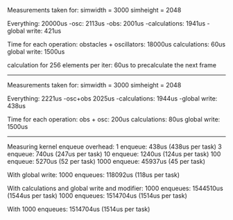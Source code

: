 Measurements taken for:
simwidth = 3000
simheight = 2048

Everything:     20000us
-osc:           2113us
-obs:           2001us
-calculations:  1941us
-global write:  421us


Time for each operation:
obstacles + oscillators:    18000us
calculations:                  60us
global write:                1500us


calculation for 256 elements per iter: 60us
to precalculate the next frame




---

Measurements taken for:
simwidth = 3000
simheight = 2048

Everything:     2221us
-osc+obs        2025us
-calculations:  1944us
-global write:  438us

Time for each operation:
obs + osc:      200us
calculations:   80us
global write:   1500us


----


Measuring kernel enqueue overhead:
1 enqueue: 438us        (438us per task)
3 enqueue: 740us        (247us per task)
10 enqueue: 1240us      (124us per task)
100 enqueue: 5270us     (52 per task)
1000 enqueue: 45937us   (45 per task)

With global write:
1000 enqueues: 118092us     (118us per task)

With calculations and global write and modifier:
1000 enqueues: 1544510us    (1544us per task)
1000 enqueues: 1514704us    (1514us per task)

With 
1000 enqueues: 1514704us    (1514us per task)

